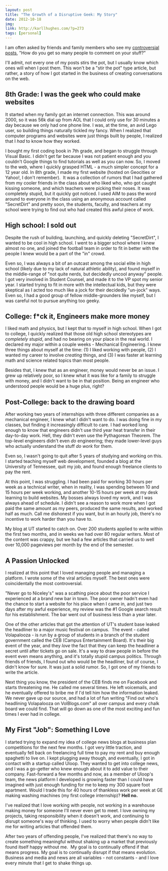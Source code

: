 ```yaml
---
layout: post
title: "The Growth of a Disruptive Geek: My Story"
date: 2012-10-18
img: 
link: http://karllhughes.com/?p=273
tags: [personal]
---
```

I am often asked by friends and family members who see my [controversial posts](https://plus.google.com/u/1/101080316492181821858/posts/eJJo2FhJPMM), "How do you get so many people to comment on your stuff?"

I'll admit, not every one of my posts stirs the pot, but I usually know which ones will when I post them. This won't be a "stir the pot" type article, but rather, a story of how I got started in the business of creating conversations on the web. 

## 8th Grade: I was the geek who could make websites

It started when my family got an internet connection. This was around 2000, so it was 56k dial up from AOL that I could only use for 30 minutes a day because we only had one phone line. I was, at the time, an avid Lego user, so building things naturally tickled my fancy. When I realized that computer programs and websites were just things built by people, I realized that I _had_ to know how they worked.

I bought my first coding book in 7th grade, and began to struggle through Visual Basic. I didn't get far because I was not patient enough and you couldn't Google things to find tutorials as well as you can now. So, I moved to the web, where I quickly grasped HTML - a much simpler concept for a 12 year old. In 8th grade, I made my first website (hosted on Geocities or Yahoo!, I don't remember).  It was a collection of rumors that I had gathered from my cooler friends in the class about who liked who, who got caught kissing someone, and which teachers were picking their noses. It was completely stupid, but it quickly got noticed. I used AIM to pass the word around to everyone in the class using an anonymous account called "SecretDirt" and pretty soon, the students, faculty, and teachers at my school were trying to find out who had created this awful piece of work.

## High school: I sold out

Despite the rush of building, launching, and quickly deleting "SecretDirt", I wanted to be cool in high school. I went to a bigger school where I knew almost no one, and joined the football team in order to fit in better with the people I knew would be a part of the "in" crowd.

Even so, I was always a bit of an outcast among the social elite in high school (likely due to my lack of natural athletic ability), and found myself in the middle-range of "not quite nerds, but decidedly uncool anyway" people. I got very involved in Student Counsel, and made it to the VP spot my senior year. I started trying to fit in more with the intellectual kids, but they were skeptical as I acted too much like a jock for their decidedly "un-jock" ways. Even so, I had a good group of fellow middle-grounders like myself, but I was careful not to pursue anything too geeky.

## College: f*ck it, Engineers make more money

I liked math and physics, but I kept that to myself in high school. When I got to college, I quickly realized that those old high school stereotypes are _completely stupid_, and had no bearing on your place in the real world. I declared my major within a couple weeks - Mechanical Engineering. I knew three things about myself at the time: (1) I liked working with people, (2) I wanted my career to involve _creating_ things, and (3) I was faster at learning math and science related topics than most people.

Besides that, I knew that as an engineer, money would never be an issue. I grew up relatively poor, so I knew what it was like for a family to struggle with money, and I didn't want to be in that position. Being an engineer who understood people would be a huge plus, right?

## Post-College: back to the drawing board

After working two years of internships with three different companies as a mechanical engineer, I knew what I didn't want to do. I was doing fine in my classes, but finding it increasingly difficult to care. I had worked long enough to know that engineers didn't use third year heat transfer in their day-to-day work. Hell, they didn't even use the Pythagorean Theorem. The top-level engineers didn't even _do_ engineering; they made lower-level guys who actually understand the stuff _do work_ for them.

Even so, I wasn't going to quit after 5 years of studying and working on this. I started teaching myself web development, founded a blog at the University of Tennessee, quit my job, and found enough freelance clients to pay the rent.

At this point, I was struggling. I had been paid for working 30 hours per week as a technical writer, when in reality, I was spending between 10 and 15 hours per week working, and another 10-15 hours per week at my desk learning to build websites. My bosses always loved my work, and I was always ahead of schedule. I didn't see a reason to work more when I got paid the same amount as my peers, produced the same results, and worked half as much. Call me dishonest if you want, but in an hourly job, there's no incentive to work harder than you have to.

My blog at UT started to catch on. Over 200 students applied to write within the first two months, and in weeks we had over 80 regular writers. Most of the content was crappy, but we had a few articles that carried us to well over 10,000 pageviews per month by the end of the semester.

## A Passion Unlocked

I realized at this point that I loved managing people and managing a platform. I wrote some of the viral articles myself. The best ones were coincidentally the most controversial. 

"Never go to Niceley's" was a scathing piece about the poor service I experienced at a brand new bar in town. The poor owner hadn't even had the chance to start a website for his place when I came in, and just two days after my awful experience, my review was the #1 Google search result for his establishment. The bar went out of business less than a year later.

One of the other articles that got the attention of UT's student base leaked the headliner to a major music festival on campus.  The event - called Volapalooza - is run by a group of students in a branch of the student government called the CEB (Campus Entertainment Board). It's their big event of the year, and they _love_ the fact that they can keep the headliner a secret until after tickets go on sale. It's a way to draw people in before the event even means anything, and it's totally stupid campus politics. Through friends of friends, I found out who would be the headliner, but of course, I didn't know for sure. It was just a solid rumor. So, I got one of my friends to write the article.

Next thing you know, the president of the CEB finds me on Facebook and starts threatening me. He called me several times. He left voicemails, and he eventually offered to bribe me if I'd tell him how the information leaked. We never gave up our source, and had a lot of fun writing "Find out who's headlining Volapalooza on VolBlogs.com" all over campus and every chalk board we could find. That will go down as one of the most exciting and fun times I ever had in college.

## My First "Job": Something I Love

I started trying to expand my idea of college news blogs at business plan competitions for the next few months. I got very little traction, and eventually fell back on freelancing full time to pay my rent and buy enough spaghetti to live on. I kept plugging away though, and eventually, I got in contact with a startup called Uloop. They wanted to get into college news, and I was a go-getter who knew enough about it to add value to their company. Fast-forward a few months and now, as a member of Uloop's team, the news platform I developed is growing faster than I could have imagined with just enough funding for me to keep my 300 square foot apartment. Would I trade this for 40 hours of thankless work per week at GE making washing machines (my first college internship)? **Hell no.**

I've realized that I love working with people, not working in a warehouse making money for someone I'll never even get to meet. I love owning my projects, taking responsibility when it doesn't work, and continuing to disrupt someone's way of thinking. I used to worry when people didn't like me for writing articles that offended them.

After two years of offending people, I've realized that there's no way to create something meaningful without shaking up a market that previously found itself happy without me.  My goal is to continually offend if that means progress. My goal is to continually disrupt if that means evolution. Business and media and news are all variables - not constants - and I love every minute that I get to shake things up.
